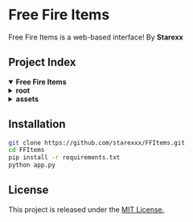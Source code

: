 # Free Fire Items
Free Fire Items is a web-based interface! By **Starexx**

## Project Index
<details open>
	<summary><b>Free Fire Items</b></summary>
	<details>
		<summary><b>root</b></summary>
		<blockquote>
			<table>
			<tr><td><b><a href="#">README.md</a></b></td></tr>
                        <tr><td><b><a href="#">LICENSE</a></b></td></tr>
			<tr><td><b><a href="#">requirements.txt</a></b></td></tr>
			<tr><td><b><a href="#">app.py</a></b></td></tr>
	                <tr><td><b><a href="#">vercel.json</a></b></td></tr>
			</table>
		</blockquote>
	</details>
	<details>
		<summary><b>assets</b></summary>
					<table>
					<tr><td><b><a href="#">error-404.png</a></b></td></tr>
					<tr><td><b><a href="#">og.png</a></b></td></tr>
                                        <tr><td><b><a href="#">app.json</a></b></td></tr>
				        <tr><td><b><a href="#">header.png</a></b></td></tr>
					</table>
				</blockquote>
					</table>
				</blockquote>
			</details>
		</blockquote>
	</details>
</details>

## Installation

```sh
git clone https://github.com/starexxx/FFItems.git
cd FFItems
pip install -r requirements.txt
python app.py
```


## License
This project is released under the [MIT License.](LICENSE)
